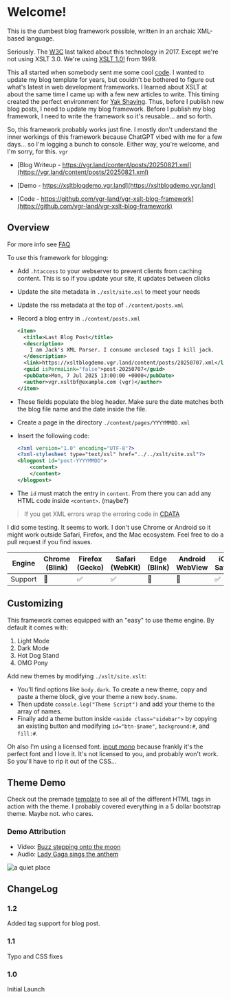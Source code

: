# Welcome!

This is the dumbest blog framework possible, written in an archaic XML-based language.

Seriously. The [W3C](https://www.w3.org/Style/XSL/) last talked about this technology in 2017. Except we're not using XSLT 3.0. We're using [XSLT 1.0!](https://www.w3.org/TR/xslt-10/) from 1999.

This all started when somebody sent me some cool [code](https://github.com/pacocoursey/xslt). I wanted to update my blog template for years, but couldn't be bothered to figure out what's latest in web development frameworks. I learned about XSLT at about the same time I came up with a few new articles to write. This timing created the perfect environment for [Yak Shaving](https://themindcollection.com/yak-shaving/). Thus, before I publish new blog posts, I need to update my blog framework. Before I publish my blog framework, I need to write the framework so it's reusable... and so forth.

So, this framework probably works just fine. I mostly don't understand the inner workings of this framework because ChatGPT vibed with me for a few days... so I'm logging a bunch to console. Either way, you're welcome, and I'm sorry, for this. `vgr`

- [Blog Writeup - https://vgr.land/content/posts/20250821.xml](https://vgr.land/content/posts/20250821.xml)

- [Demo - https://xsltblogdemo.vgr.land](https://xsltblogdemo.vgr.land)  

- [Code - https://github.com/vgr-land/vgr-xslt-blog-framework](https://github.com/vgr-land/vgr-xslt-blog-framework)

## Overview

For more info see [FAQ](./faq.xml)

To use this framework for blogging:

- Add `.htaccess` to your webserver to prevent clients from caching content. This is so if you update your site, it updates between clicks

- Update the site metadata in `./xslt/site.xsl` to meet your needs 

- Update the rss metadata at the top of `./content/posts.xml`

- Record a blog entry in `./content/posts.xml`
  ```xml
  <item>
    <title>Last Blog Post</title>
    <description>
      I am Jack's XML Parser. I consume unclosed tags I kill jack.
    </description>
    <link>https://xsltblogdemo.vgr.land/content/posts/20250707.xml</link>
    <guid isPermaLink="false">post-20250707</guid>
    <pubDate>Mon, 7 Jul 2025 13:00:00 +0000</pubDate>
    <author>vgr.xsltbf@example.com (vgr)</author>
  </item>
  ```

- These fields populate the blog header. Make sure the date matches both the blog file name and the date inside the file.

- Create a page in the directory `./content/pages/YYYYMMDD.xml`
- Insert the following code:
  ```xml
  <?xml version="1.0" encoding="UTF-8"?>
  <?xml-stylesheet type="text/xsl" href="../../xslt/site.xsl"?>
  <blogpost id="post-YYYYMMDD">
      <content>      
      </content>
  </blogpost>
  ```

- The `id` must match the entry in `content`. From there you can add any HTML code inside `<content>`. (maybe?)

> If you get XML errors wrap the erroring code in [CDATA](https://www.tutorialspoint.com/xml/xml_cdata_sections.htm)

I did some testing. It seems to work. I don't use Chrome or Android so it might work outside Safari, Firefox, and the Mac ecosystem. Feel free to do a pull request if you find issues.

| Engine          | Chrome (Blink) | Firefox (Gecko) | Safari (WebKit) | Edge (Blink) | Android WebView | iOS Safari |
|----------------|----------------|------------------|------------------|--------------|------------------|-------------|
| Support        | 🤷              | ✅               | ✅               | 🤷           | 🤷               | ✅           |

## Customizing

This framework comes equipped with an "easy" to use theme engine. By default it comes with:

1. Light Mode  
2. Dark Mode  
3. Hot Dog Stand  
4. OMG Pony

Add new themes by modifying `./xslt/site.xslt`:

- You'll find options like `body.dark`. To create a new theme, copy and paste a theme block, give your theme a new `body.$name`.
- Then update `console.log("Theme Script")` and add your theme to the array of names.
- Finally add a theme button inside `<aside class="sidebar">` by copying an existing button and modifying `id="btn-$name"`, `background:#`, and `fill:#`.

Oh also I'm using a licensed font. [input mono](https://input.djr.com/) because frankly it's the perfect font and I love it. It's not licensed to you, and probably won't work. So you'll have to rip it out of the CSS...

## Theme Demo

Check out the premade [template](./template.xml) to see all of the different HTML tags in action with the theme. I probably covered everything in a 5 dollar bootstrap theme. Maybe not. who cares.

### Demo Attribution

- Video: [Buzz stepping onto the moon](https://commons.wikimedia.org/wiki/File:Apollo_11._Television_clip_of_Buzz_descending_the_ladder_and_stepping_onto_the_moon,_1094228.ogv)
- Audio: [Lady Gaga sings the anthem](https://commons.wikimedia.org/wiki/File:Lady_Gaga_performs_The_Star-Spangled_Banner_audio.ogg)

![a quiet place](../assets/pages/home/home.png)

## ChangeLog

### 1.2

Added tag support for blog post. 

### 1.1

Typo and CSS fixes

### 1.0

Initial Launch
